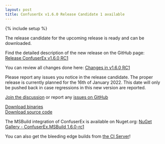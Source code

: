 ```yaml
---
layout: post
title: ConfuserEx v1.6.0 Release Candidate 1 available
---
```

{% include setup %}

The release candidate for the upcoming release is ready and can be downloaded.

Find the detailed description of the new release on the GitHub page: [Release ConfuserEx v1.6.0 RC1][release]

You can review all changes done here: [Changes in v1.6.0 RC1][changes]

Please report any issues you notice in the release candidate. The proper release is currently planned for
the 16th of January 2022. This date will only be pushed back in case regressions in this new version are reported.

[Join the discussion][discussion] or report any [issues on GitHub][issues]

<div class="well well-lg">
  <div class="row">
    <div class="col-md-6 text-center">
      <a class="btn btn-primary btn-lg" role="button" href="https://github.com/mkaring/ConfuserEx/releases/download/v1.6.0-rc1/ConfuserEx.zip">Download binaries</a>
    </div>
    <div class="col-md-6 text-center">
      <a class="btn btn-primary btn-lg" role="button" href="https://github.com/mkaring/ConfuserEx/archive/v1.6.0-rc1.zip">Download source code</a>
    </div>
  </div>
</div>

The MSBuild integration of ConfuserEx is available on Nuget.org: [NuGet Gallery - ConfuserEx.MSBuild 1.6.0-rc1][nuget]

You can also get the bleeding edge builds from [the CI Server][appveyor]!

[release]:    https://github.com/mkaring/ConfuserEx/releases/tag/v1.6.0-rc1
[changes]:    https://github.com/mkaring/ConfuserEx/compare/v1.5.0...v1.6.0-rc1
[nuget]:      https://www.nuget.org/packages/Confuser.MSBuild/v1.6.0-rc1
[appveyor]:   https://ci.appveyor.com/project/mkaring/confuserex/branch/master
[discussion]: https://github.com/mkaring/ConfuserEx/discussions/451
[issues]:     https://github.com/mkaring/ConfuserEx/issues